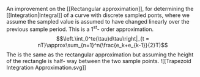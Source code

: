 An improvement on the [[Rectangular approximation]], for determining the [[Integration|Integral]] of a curve with discrete sampled ponts, where we assume the sampled value is assumed to have changed linearly over the previous sample period.
This is a $\text{1}^{\text{st}}$- order approximation.
$$\left.\int_0^te(\tau)d\tau\right|_{t = nT}\approx\sum_{n=1}^n(\frac{e_k+e_{k-1}}{2}T)$$
The is the same as the rectangular approximation but assuming the height of the rectangle is half- way between the two sample points.
![[Trapezoid Integration Approximation.svg]]